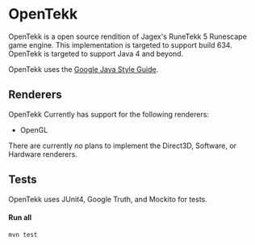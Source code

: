 # OpenTekk

OpenTekk is a open source rendition of Jagex's RuneTekk 5 Runescape game engine. This implementation is targeted to support build 634. OpenTekk is targeted to support Java 4 and beyond.

OpenTekk uses the [Google Java Style Guide](https://google.github.io/styleguide/javaguide.html).

## Renderers

OpenTekk Currently has support for the following renderers:

- OpenGL

There are currently *no* plans to implement the Direct3D, Software, or Hardware renderers.

## Tests

OpenTekk uses JUnit4, Google Truth, and Mockito for tests.

#### Run all

`mvn test`
